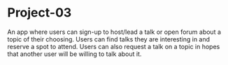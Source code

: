 # Project-03
An app where users can sign-up to host/lead a talk or open forum about a topic of their choosing. Users can find talks they are interesting in and reserve a spot to attend. Users can also request a talk on a topic in hopes that another user will be willing to talk about it.
